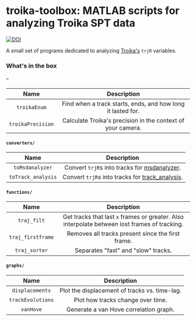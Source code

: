 # troika-toolbox: MATLAB scripts for analyzing Troika SPT data
[![DOI](https://zenodo.org/badge/706878719.svg)](https://zenodo.org/doi/10.5281/zenodo.10019823)

A small set of programs dedicated to analyzing [Troika's](https://github.com/LandesLab/Troika-Single-particle-tracking) `trjR` variables.

### What's in the box
#### `~`
| Name | Description |
|:--------:|:-----------:|
|`troikaEnum`|Find when a track starts, ends, and how long it lasted for.|
|`troikaPrecision`|Calculate Troika's precision in the context of your camera.|

#### `converters/`
| Name | Description |
|:--------:|:-----------:|
|`toMsdanalyzer`|Convert `trjR`s into tracks for [msdanalyzer](https://github.com/tinevez/msdanalyzer).|
|`toTrack_analysis`|Convert `trjR`s into tracks for [track_analysis](https://github.com/andrewx101/track_analysis).|

#### `functions/`
| Name | Description |
|:--------:|:-----------:|
|`traj_filt`|Get tracks that last `x` frames or greater. Also interpolate between lost frames of tracking.|
|`traj_firstframe`|Removes all tracks present since the first frame.|
|`traj_sorter`|Separates "fast" and "slow" tracks.|

#### `graphs/`
| Name | Description |
|:--------:|:-----------:|
|`displacements`|Plot the displacement of tracks vs. time-lag.|
|`trackEvolutions`|Plot how tracks change over time.|
|`vanHove`|Generate a van Hove correlation graph.|
